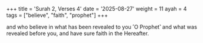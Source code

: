 +++
title = 'Surah 2, Verses 4'
date = '2025-08-27'
weight = 11
ayah = 4
tags = ["believe", "faith", "prophet"]
+++

and who believe in what has been revealed to you ˹O Prophet˺ and what was revealed before you, and have sure faith in the Hereafter.